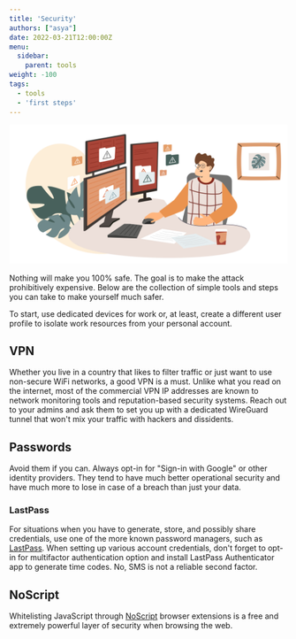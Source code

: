 ```yaml
---
title: 'Security'
authors: ["asya"]
date: 2022-03-21T12:00:00Z
menu:
  sidebar:
    parent: tools
weight: -100
tags:
  - tools
  - 'first steps'
---
```


![Security](/img/tools/security.png)

Nothing will make you 100% safe. The goal is to make the attack prohibitively expensive. Below are the collection of simple tools and steps you can take to make yourself much safer. 

To start, use dedicated devices for work or, at least, create a different user profile to isolate work resources from your personal account.

## VPN
Whether you live in a country that likes to filter traffic or just want to use non-secure WiFi networks, a good VPN is a must. Unlike what you read on the internet, most of the commercial VPN IP addresses are known to network monitoring tools and reputation-based security systems. Reach out to your admins and ask them to set you up with a dedicated WireGuard tunnel that won't mix your traffic with hackers and dissidents.

## Passwords
Avoid them if you can. Always opt-in for "Sign-in with Google" or other identity providers. They tend to have much better operational security and have much more to lose in case of a breach than just your data.

### LastPass
For situations when you have to generate, store, and possibly share credentials, use one of the more known password managers, such as [LastPass](https://www.lastpass.com/). When setting up various account credentials, don't forget to opt-in for multifactor authentication option and install LastPass Authenticator app to generate time codes. No, SMS is not a reliable second factor.

## NoScript
Whitelisting JavaScript through [NoScript](https://noscript.net/) browser extensions is a free and extremely powerful layer of security when browsing the web.

